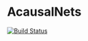 # AcausalNets

[![Build Status](https://travis-ci.org/mikegpl/AcausalNets.jl.svg?branch=master)](https://travis-ci.org/mikegpl/AcausalNets.jl)